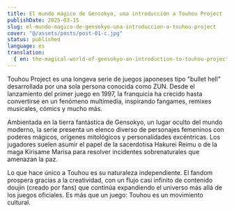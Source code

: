 ```yaml
---
title: El mundo mágico de Gensokyo, una introducción a Touhou Project
publishDate: 2025-03-15
slug: el-mundo-magico-de-gensokyo-una-introduccion-a-touhou-project
cover: "@/assets/posts/post-01-c.jpg"
status: published
language: es
translation:
  { en: the-magical-world-of-gensokyo-an-introduction-to-touhou-project }
---
```


Touhou Project es una longeva serie de juegos japoneses tipo "bullet hell" desarrollada por una sola persona conocida como ZUN. Desde el lanzamiento del primer juego en 1997, la franquicia ha crecido hasta convertirse en un fenómeno multimedia, inspirando fangames, remixes musicales, cómics y mucho más.

Ambientada en la tierra fantástica de Gensokyo, un lugar oculto del mundo moderno, la serie presenta un elenco diverso de personajes femeninos con poderes mágicos, orígenes mitológicos y personalidades excéntricas. Los jugadores suelen asumir el papel de la sacerdotisa Hakurei Reimu o de la maga Kirisame Marisa para resolver incidentes sobrenaturales que amenazan la paz.

Lo que hace único a Touhou es su naturaleza independiente. El fandom prospera gracias a la creatividad, con un flujo casi infinito de contenido doujin (creado por fans) que continúa expandiendo el universo más allá de los juegos oficiales. Es más que un juego: Touhou es un movimiento cultural.
